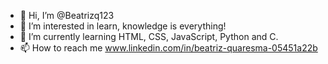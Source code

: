 - 👋 Hi, I’m @Beatrizq123
- 👀 I’m interested in learn, knowledge is everything!
- 🌱 I’m currently learning HTML, CSS, JavaScript, Python and C.
- 📫 How to reach me www.linkedin.com/in/beatriz-quaresma-05451a22b

<!---
Beatrizq123/Beatrizq123 is a ✨ special ✨ repository because its `README.md` (this file) appears on your GitHub profile.
You can click the Preview link to take a look at your changes.
--->
